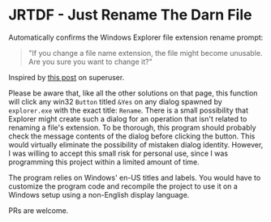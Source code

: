 # JRTDF - Just Rename The Darn File

Automatically confirms the Windows Explorer file extension rename prompt:

> "If you change a file name extension, the file might become unusable.
> Are you sure you want to change it?"

Inspired by [this post](https://superuser.com/questions/67449/turn-off-change-file-extension-warning-in-windows-7) on superuser.

Please be aware that, like all the other solutions on that page, this function will click any win32 `Button` titled `&Yes` on any dialog spawned by `explorer.exe` with the exact title: `Rename`.
There is a small possibility that Explorer might create such a dialog for an operation that isn't related to renaming a file's extension.
To be thorough, this program should probably check the message contents of the dialog before clicking the button. This would virtually eliminate the possibility of mistaken dialog identity.
However, I was willing to accept this small risk for personal use, since I was programming this project within a limited amount of time.

The program relies on Windows' en-US titles and labels. You would have to customize the program code and recompile the project to use it on a Windows setup using a non-English display language.

PRs are welcome.
